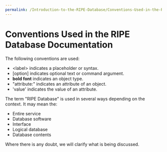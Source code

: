 ```yaml
---
permalink: /Introduction-to-the-RIPE-Database/Conventions-Used-in-the-RIPE-Database-Documentation
---
```


# Conventions Used in the RIPE Database Documentation

The following conventions are used:

* &lt;label&gt; indicates a placeholder or syntax.
* [option] indicates optional text or command argument.
* **bold font** indicates an object type.
* "attribute:" indicates an attribute of an object.
* 'value' indicates the value of an attribute.

The term "RIPE Database" is used in several ways depending on the context. It may mean the:

* Entire service
* Database software
* Interface
* Logical database
* Database contents

Where there is any doubt, we will clarify what is being discussed.
